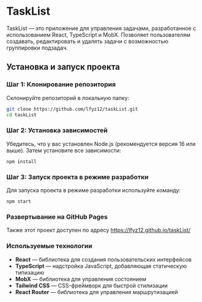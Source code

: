 # TaskList

TaskList — это приложение для управления задачами, разработанное с использованием React, TypeScript и MobX. Позволяет пользователям создавать, редактировать и удалять задачи с возможностью группировки подзадач.

## Установка и запуск проекта

### Шаг 1: Клонирование репозитория

Склонируйте репозиторий в локальную папку:

```bash
git clone https://github.com/lfyz12/taskList.git
cd taskList
```

### Шаг 2: Установка зависимостей

Убедитесь, что у вас установлен Node.js (рекомендуется версия 16 или выше). Затем установите все зависимости:

`npm install`

### Шаг 3: Запуск проекта в режиме разработки

Для запуска проекта в режиме разработки используйте команду:

`npm start`

### Развертывание на GitHub Pages

Также этот проект доступен по адресу https://lfyz12.github.io/taskList/

### Используемые технологии

- **React** — библиотека для создания пользовательских интерфейсов
- **TypeScript** — надстройка JavaScript, добавляющая статическую типизацию
- **MobX** — библиотека для управления состоянием
- **Tailwind CSS** — CSS-фреймворк для быстрой стилизации
- **React Router** — библиотека для управления маршрутизацией
